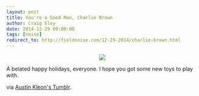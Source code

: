 ```yaml
---  
layout: post 
title: You're a Good Man, Charlie Brown
author: Craig Eley 
date: 2014-12-29 09:00:00	
tags: [noise]
redirect_to: http://fieldnoise.com/12-29-2014/charlie-brown.html
---
```


<center>
<img src="http://d.pr/i/1djxn+" />
</center>

A belated happy holidays, everyone. I hope you got some new toys to play with.

via [Austin Kleon's Tumblr](http://tumblr.austinkleon.com/post/106412335726).